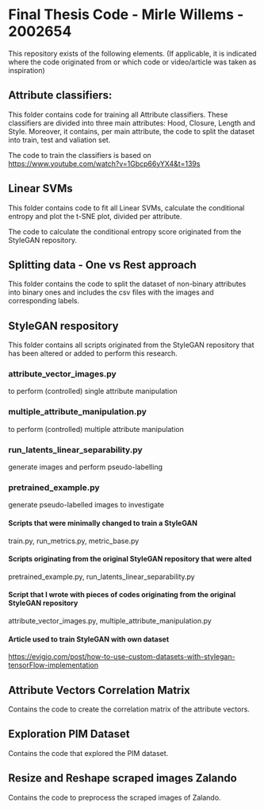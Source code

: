 # Final Thesis Code - Mirle Willems - 2002654

This repository exists of the following elements. (If applicable, it is indicated where the code originated from or which code or video/article was taken as inspiration)

## Attribute classifiers:
This folder contains code for training all Attribute classifiers. These classifiers are divided into three main attributes: Hood, Closure, Length and Style. Moreover, it contains, per main attribute, the code to split the dataset into train, test and valiation set. 

The code to train the classifiers is based on https://www.youtube.com/watch?v=1Gbcp66yYX4&t=139s 


## Linear SVMs
This folder contains code to fit all Linear SVMs, calculate the conditional entropy and plot the t-SNE plot, divided per attribute. 

The code to calculate the conditional entropy score originated from the StyleGAN repository.


## Splitting data - One vs Rest approach
This folder contains the code to split the dataset of non-binary attributes into binary ones and includes the csv files with the images and corresponding labels.


## StyleGAN respository
This folder contains all scripts originated from the StyleGAN repository that has been altered or added to perform this research.

### attribute_vector_images.py
to perform (controlled) single attribute manipulation

### multiple_attribute_manipulation.py 
to perform (controlled) multiple attribute manipulation

### run_latents_linear_separability.py 
generate images and perform pseudo-labelling

### pretrained_example.py 
generate pseudo-labelled images to investigate

#### Scripts that were minimally changed to train a StyleGAN
train.py, run_metrics.py, metric_base.py

#### Scripts originating from the original StyleGAN repository that were alted
pretrained_example.py, run_latents_linear_separability.py

#### Script that I wrote with pieces of codes originating from the original StyleGAN repository
attribute_vector_images.py, multiple_attribute_manipulation.py

#### Article used to train StyleGAN with own dataset
https://evigio.com/post/how-to-use-custom-datasets-with-stylegan-tensorFlow-implementation


## Attribute Vectors Correlation Matrix
Contains the code to create the correlation matrix of the attribute vectors.


## Exploration PIM Dataset
Contains the code that explored the PIM dataset.


## Resize and Reshape scraped images Zalando
Contains the code to preprocess the scraped images of Zalando.

